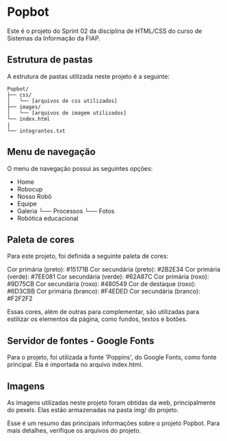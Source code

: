 # Popbot
Este é o projeto do Sprint 02 da disciplina de HTML/CSS do curso de Sistemas da Informação da FIAP.

## Estrutura de pastas
A estrutura de pastas utilizada neste projeto é a seguinte:
```
Popbot/
├── css/
│   └── [arquivos de css utilizados]
├── images/
│   └── [arquivos de imagem utilizados]
└── index.html
|
└── integrantes.txt
```
## Menu de navegação
O menu de navegação possui as seguintes opções:
- Home
- Robocup
- Nosso Robô
- Equipe
- Galeria
 └── Processos
 └── Fotos
- Robótica educacional

## Paleta de cores
Para este projeto, foi definida a seguinte paleta de cores:

Cor primária (preto): #15171B
Cor secundária (preto): #2B2E34
Cor primária (verde): #7EE081
Cor secundária (verde): #62A87C
Cor primária (roxo): #9D75CB
Cor secundária (roxo): #480549
Cor de destaque (roxo): #6D3CBB
Cor primária (branco): #F4EDED
Cor secundária (branco): #F2F2F2

Essas cores, além de outras para complementar, são utilizadas para estilizar os elementos da página, como fundos, textos e botões.

## Servidor de fontes - Google Fonts
Para o projeto, foi utilizada a fonte 'Poppins', do Google Fonts, como fonte principal. Ela é importada no arquivo index.html.

## Imagens
As imagens utilizadas neste projeto foram obtidas da web, principalmente do pexels. Elas estão armazenadas na pasta img/ do projeto.


Esse é um resumo das principais informações sobre o projeto Popbot. Para mais detalhes, verifique os arquivos do projeto.
